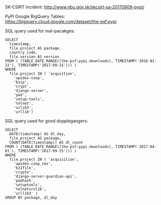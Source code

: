 SK-CSIRT Incident: <http://www.nbu.gov.sk/skcsirt-sa-20170909-pypi/>

PyPI Google BigQuery Tables: <https://bigquery.cloud.google.com/dataset/the-psf:pypi> 

SQL query used for mal-pacakges:

    SELECT
      timestamp,
      file.project AS package,
      country_code,
      file.version AS version
    FROM ( (TABLE_DATE_RANGE([the-psf:pypi.downloads], TIMESTAMP('2016-01-22'), TIMESTAMP('2017-09-15'))) )
    WHERE
      file.project IN ( 'acqusition',
        'apidev-coop',
        'bzip',
        'crypt',
        'django-server',
        'pwd',
        'setup-tools',
        'telnet',
        'urlib3',
        'urllib')


SQL query used for good dopplegangers:

    SELECT
      DATE(timestamp) AS dl_day,
      file.project AS package,
      COUNT(DATE(timestamp)) AS dl_count
    FROM ( (TABLE_DATE_RANGE([the-psf:pypi.downloads], TIMESTAMP('2017-04-01'), TIMESTAMP('2017-09-15'))) )
    WHERE
      file.project IN ( 'acquisition',
        'apidev-coop_cms',
        'bz2file',
        'crypto',
        'django-server-guardian-api',
        'pwdhash',
        'setuptools',
        'telnetsrvlib',
        'urllib3' )
    GROUP BY package, dl_day
